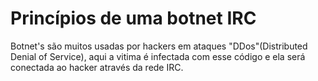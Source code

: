 <h1>Princípios de uma botnet IRC</h1>

<p>Botnet's são muitos usadas por hackers em ataques "DDos"(Distributed Denial of Service), aqui a
vitima é infectada com esse código e ela será conectada ao hacker através da rede IRC. </p>
